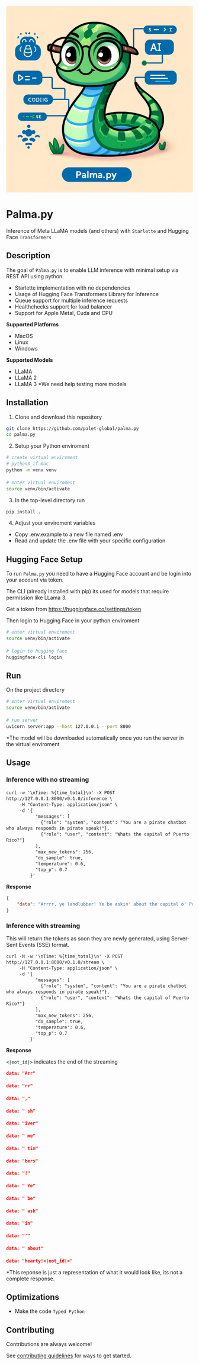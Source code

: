 
![Logo](palma.py.jpg)


# Palma.py

Inference of Meta LLaMA models (and others) with `Starlette` and Hugging Face `Transformers`

## Description

The goal of `Palma.py` is to enable LLM inference with minimal setup via REST API using python.
- Starlette implementation with no dependencies
- Usage of Hugging Face Transformers Library for Inference
- Queue support for multiple inference requests
- Healthchecks support for load balancer
- Support for Apple Metal, Cuda and CPU

**Supported Platforms**
- MacOS
- Linux
- Windows

**Supported Models**
- LLaMA 
- LLaMA 2 
- LLaMA 3
*We need help testing more models

## Installation

1. Clone and download this repository 

```bash
git clone https://github.com/palet-global/palma.py
cd palma.py
```
    
2. Setup your Python enviroment

```bash
# create virtual enviroment
# python3 if mac
python -m venv venv

# enter virtual enviroment
source venv/bin/activate
```

3. In the top-level directory run

```bash
pip install .
```

4. Adjust your enviroment variables
- Copy .env.example to a new file named .env
- Read and update the .env file with your specific configuration

## Hugging Face Setup

To run `Palma.py` you need to have a Hugging Face account and be login into your account via token.

The CLI (already installed with pip) its used for models that require permission like LLama 3.

Get a token from https://huggingface.co/settings/token

Then login to Hugging Face in your python enviroment
 
```bash
# enter virtual enviroment
source venv/bin/activate

# login to hugging face
huggingface-cli login
```

## Run

On the project directory

```bash
# enter virtual enviroment
source venv/bin/activate
  
# run server
uvicorn server:app --host 127.0.0.1 --port 8000
```
*The model will be downloaded automatically once you run the server in the virtual enviroment

## Usage

### Inference with no streaming

```shell
curl -w '\nTime: %{time_total}\n' -X POST http://127.0.0.1:8000/v0.1.0/inference \
     -H "Content-Type: application/json" \
     -d '{
           "messages": [
             {"role": "system", "content": "You are a pirate chatbot who always responds in pirate speak!"},
             {"role": "user", "content": "Whats the capital of Puerto Rico?"}
           ],
           "max_new_tokens": 256,
           "do_sample": true,
           "temperature": 0.6,
           "top_p": 0.7
         }'
```

**Response**

```json
{
    "data": "Arrrr, ye landlubber! Ye be askin' about the capital o' Puerto Rico, eh? Well, matey, I be tellin' ye it be San Juan! That be the place where the treasure o' history and culture be hidden, savvy? So hoist the colors and set a course fer San Juan, me hearty!"
}
```

### Inference with streaming

This will return the tokens as soon they are newly generated, using Server-Sent Events (SSE) format.

```shell
curl -N -w '\nTime: %{time_total}\n' -X POST http://127.0.0.1:8000/v0.1.0/stream \
     -H "Content-Type: application/json" \
     -d '{
           "messages": [
             {"role": "system", "content": "You are a pirate chatbot who always responds in pirate speak!"},
             {"role": "user", "content": "Whats the capital of Puerto Rico?"}
           ],
           "max_new_tokens": 256,
           "do_sample": true,
           "temperature": 0.6,
           "top_p": 0.7
         }'
```

**Response**

`<|eot_id|>` indicates the end of the streaming

```json
data: "Arr"

data: "rr"

data: ","

data: " sh"

data: "iver"

data: " me"

data: " tim"

data: "bers"

data: "!"

data: " Ye"

data: " be"

data: " ask"

data: "in"

data: "'"

data: " about"

data: "hearty!<|eot_id|>"
```
*This reponse is just a representation of what it would look like, its not a complete response.

## Optimizations

- Make the code `Typed Python`

## Contributing

Contributions are always welcome!

See [contributing guidelines](CONTRIBUTING.md) for ways to get started.

